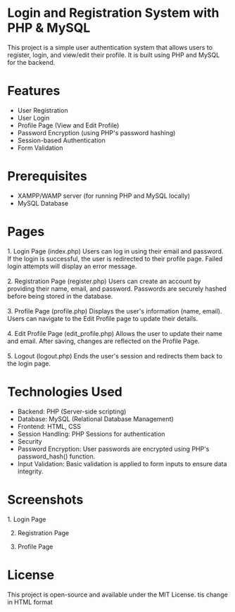 <h1>Login and Registration System with PHP & MySQL</h1>
<p>This project is a simple user authentication system that allows users to register, login, and view/edit their profile. It is built using PHP and MySQL for the backend.</p>

<h1>Features</h1>
<ul>
  <li>User Registration</li>
  <li> User Login</li>
  <li> Profile Page (View and Edit Profile)</li>
  <li>Password Encryption (using PHP's password hashing)</li>
  <li>Session-based Authentication</li>
  <li>Form Validation</li>
</ul>
<h1>Prerequisites</h1>
<ul>
  <li>XAMPP/WAMP server (for running PHP and MySQL locally)</li>
  <li>MySQL Database</li>
</ul>

<h1>Pages</h1>
1. Login Page (index.php)
Users can log in using their email and password.
If the login is successful, the user is redirected to their profile page.
Failed login attempts will display an error message.<br><br>
2. Registration Page (register.php)
Users can create an account by providing their name, email, and password.
Passwords are securely hashed before being stored in the database.<br><br>
3. Profile Page (profile.php)
Displays the user's information (name, email).
Users can navigate to the Edit Profile page to update their details.<br><br>
4. Edit Profile Page (edit_profile.php)
Allows the user to update their name and email.
After saving, changes are reflected on the Profile Page.<br><br>
5. Logout (logout.php)
Ends the user's session and redirects them back to the login page.

<h1>Technologies Used</h1>
<ul>
  <li>Backend: PHP (Server-side scripting)</li>
  <li>Database: MySQL (Relational Database Management)</li>
  <li>Frontend: HTML, CSS</li>
  <li>Session Handling: PHP Sessions for authentication</li>
  <li>Security</li>
  <li>Password Encryption: User passwords are encrypted using PHP's password_hash() function.</li>
  <li>Input Validation: Basic validation is applied to form inputs to ensure data integrity.</li>
</ul> 
<h1>Screenshots</h1>
1. Login Page

2. Registration Page

3. Profile Page

<h1>License</h1>
This project is open-source and available under the MIT License.
 tis change in HTML format
